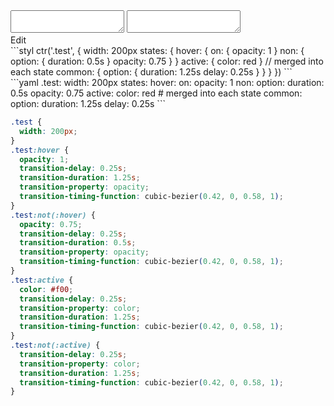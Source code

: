 <div data-size="660" class="code-cont" data-example="common-key">
    <div class="code">
        <div class="code-wrap">
            <textarea id="stylus"></textarea>
            <textarea id="css"></textarea>
            <div class="edit-code">
                <span>Edit</span>
            </div>
        </div>
    </div>
</div>

<div data-size="660" data-examples="stylus"></div>
```styl
ctr('.test', {
  width: 200px
  states: {
    hover: {
      on: {
        opacity: 1
      }
      non: {
        option: {
          duration: 0.5s
        }
        opacity: 0.75
      }
    }
    active: {
      color: red
    }
    // merged into each state
    common: {
      option: {
        duration: 1.25s
        delay: 0.25s
      }
    }
  }
})
```

<div data-size="660" data-examples="yaml"></div>
```yaml
.test:
  width: 200px
  states:
    hover:
      on:
        opacity: 1
      non:
        option:
          duration: 0.5s
        opacity: 0.75
    active:
      color: red
    # merged into each state
    common:
      option:
        duration: 1.25s
        delay: 0.25s
```

```css
.test {
  width: 200px;
}
.test:hover {
  opacity: 1;
  transition-delay: 0.25s;
  transition-duration: 1.25s;
  transition-property: opacity;
  transition-timing-function: cubic-bezier(0.42, 0, 0.58, 1);
}
.test:not(:hover) {
  opacity: 0.75;
  transition-delay: 0.25s;
  transition-duration: 0.5s;
  transition-property: opacity;
  transition-timing-function: cubic-bezier(0.42, 0, 0.58, 1);
}
.test:active {
  color: #f00;
  transition-delay: 0.25s;
  transition-property: color;
  transition-duration: 1.25s;
  transition-timing-function: cubic-bezier(0.42, 0, 0.58, 1);
}
.test:not(:active) {
  transition-delay: 0.25s;
  transition-property: color;
  transition-duration: 1.25s;
  transition-timing-function: cubic-bezier(0.42, 0, 0.58, 1);
}
```
<div class="cf"></div>
